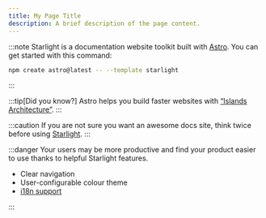 ```yaml
---
title: My Page Title
description: A brief description of the page content.
---
```


:::note
Starlight is a documentation website toolkit built with [Astro](https://astro.build/). You can get started with this command:

```sh
npm create astro@latest -- --template starlight
```

:::

:::tip[Did you know?]
Astro helps you build faster websites with [“Islands Architecture”](https://docs.astro.build/en/concepts/islands/).
:::

:::caution
If you are not sure you want an awesome docs site, think twice before using [Starlight](/).
:::

:::danger
Your users may be more productive and find your product easier to use thanks to helpful Starlight features.

- Clear navigation
- User-configurable colour theme
- [i18n support](/guides/i18n/)

:::
